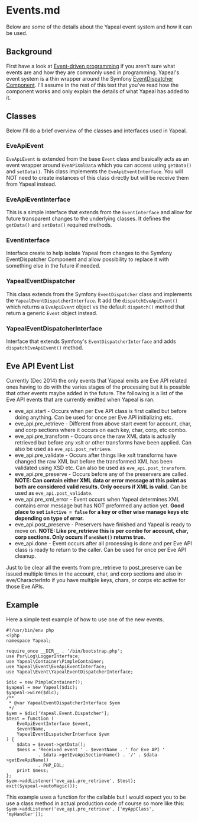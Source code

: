 Events.md
=========

Below are some of the details about the Yapeal event system and how it can be
used.

## Background

First have a look at
[Event-driven programming](http://en.wikipedia.org/wiki/Event-driven_programming)
if you aren't sure what events are and how they are commonly used in
programming. Yapeal's event system is a thin wrapper around the Symfony
[EventDispatcher Component](http://symfony.com/doc/current/components/event_dispatcher/introduction.html).
I'll assume in the rest of this text that you've read how the component works
and only explain the details of what Yapeal has added to it.

## Classes

Below I'll do a brief overview of the classes and interfaces used in Yapeal.

### EveApiEvent

`EveApiEvent` is extended from the base `Event` class and basically acts as an
event wrapper around `EveAPiXmlData` which you can access using `getData()` and
`setData()`. This class implements the `EveApiEventInterface`. You will NOT
need to create instances of this class directly but will be receive them from
Yapeal instead.

### EveApiEventInterface

This is a simple interface that extends from the `EventInterface` and allow for
future transparent changes to the underlying classes. It defines the `getData()`
and `setData()` required methods.

### EventInterface

Interface create to help isolate Yapeal from changes to the Symfony
EventDispatcher Component and allow possibility to replace it with something
else in the future if needed.

### YapealEventDispatcher

This class extends from the Symfony `EventDispatcher` class and implements the
`YapealEventDispatcherInterface`. It add the `dispatchEveApiEvent()` which
returns a `EveApiEvent` object vs the default `dispatch()` method that return a
generic `Event` object instead.

### YapealEventDispatcherInterface

Interface that extends Symfony's `EventDispatcherInterface` and adds
`dispatchEveApiEvent()` method.

## Eve API Event List

Currently (Dec 2014) the only events that Yapeal emits are Eve API related ones
having to do with the varies stages of the processing but it is possible that
other events maybe added in the future. The following is a list of the Eve API
events that are currently emitted when Yapeal is ran.

- eve_api.start - Occurs when per Eve API class is first called but before doing
    anything. Can be used for once per Eve API initializing etc.
- eve_api.pre_retrieve - Different from above start event for account, char, and
    corp sections where it occurs on each key, char, corp, etc combo.
- eve_api.pre_transform - Occurs once the raw XML data is actually retrieved but
    before any xslt or other transforms have been applied. Can also be used as
    `eve_api.post_retrieve`.
- eve_api.pre_validate - Occurs after things like xslt transforms have changed
    the raw XML but before the transformed XML has been validated using XSD etc.
    Can also be used as `eve_api.post_transform`.
- eve_api.pre_preserve - Occurs before any of the preservers are called. __NOTE:
    Can contain either XML data or error message at this point as both are
    considered valid results. Only occurs if XML is valid.__ Can be used as
    `eve_api.post_validate`.
- eve_api.pre_xml_error - Event occurs when Yapeal determines XML contains error
    message but has NOT preformed any action yet. __Good place to set
    `isActive = false` for a key or other wise manage keys etc depending on type
    of error.__
- eve_api.post_preserve - Preservers have finished and Yapeal is ready to move
    on. __NOTE: Like pre_retrieve this is per combo for account, char, corp
    sections. Only occurs if `oneShot()` returns true.__
- eve_api.done - Event occurs after all processing is done and per Eve API class
    is ready to return to the caller. Can be used for once per Eve API cleanup.

Just to be clear all the events from pre_retrieve to post_preserve can be issued
multiple times in the account, char, and corp sections and also in
eve/CharacterInfo if you have multiple keys, chars, or corps etc active for
those Eve APIs.

## Example

Here a simple test example of how to use one of the new events.

    #!/usr/bin/env php
    <?php
    namespace Yapeal;

    require_once __DIR__ . '/bin/bootstrap.php';
    use Psr\Log\LoggerInterface;
    use Yapeal\Container\PimpleContainer;
    use Yapeal\Event\EveApiEventInterface;
    use Yapeal\Event\YapealEventDispatcherInterface;

    $dic = new PimpleContainer();
    $yapeal = new Yapeal($dic);
    $yapeal->wire($dic);
    /**
     * @var YapealEventDispatcherInterface $yem
     */
    $yem = $dic['Yapeal.Event.Dispatcher'];
    $test = function (
        EveApiEventInterface $event,
        $eventName,
        YapealEventDispatcherInterface $yem
    ) {
        $data = $event->getData();
        $mess = 'Received event ' . $eventName . ' for Eve API '
                . $data->getEveApiSectionName() . '/' . $data->getEveApiName()
                . PHP_EOL;
        print $mess;
    };
    $yem->addListener('eve_api.pre_retrieve', $test);
    exit($yapeal->autoMagic());

This example uses a function for the callable but I would expect you to be use a
class method in actual production code of course so more like this:
`$yem->addListener('eve_api.pre_retrieve', ['myAppClass', 'myHandler']);`
